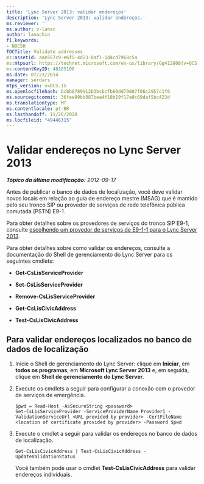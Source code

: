 ```yaml
---
title: 'Lync Server 2013: validar endereços'
description: 'Lync Server 2013: validar endereços.'
ms.reviewer: ''
ms.author: v-lanac
author: lanachin
f1.keywords:
- NOCSH
TOCTitle: Validate addresses
ms:assetid: aae557c9-e6f5-4d23-8af1-1d4cd7968c54
ms:mtpsurl: https://technet.microsoft.com/en-us/library/Gg412808(v=OCS.15)
ms:contentKeyID: 48185108
ms.date: 07/23/2014
manager: serdars
mtps_version: v=OCS.15
ms.openlocfilehash: bcbb8789912b3bcbcfb60dd79807f06c2957c1f6
ms.sourcegitcommit: 36fee89bb887bea4f18b19f17a8c69daf5bc423d
ms.translationtype: MT
ms.contentlocale: pt-BR
ms.lasthandoff: 11/26/2020
ms.locfileid: "49446315"
---
```

# <a name="validate-addresses-in-lync-server-2013"></a>Validar endereços no Lync Server 2013

<div data-xmlns="http://www.w3.org/1999/xhtml">

<div class="topic" data-xmlns="http://www.w3.org/1999/xhtml" data-msxsl="urn:schemas-microsoft-com:xslt" data-cs="https://msdn.microsoft.com/">

<div data-asp="https://msdn2.microsoft.com/asp">



</div>

<div id="mainSection">

<div id="mainBody">

<span> </span>

_**Tópico da última modificação:** 2012-09-17_

Antes de publicar o banco de dados de localização, você deve validar novos locais em relação ao guia de endereço mestre (MSAG) que é mantido pelo seu tronco SIP ou provedor de serviços de rede telefônica pública comutada (PSTN) E9-1.

Para obter detalhes sobre os provedores de serviços do tronco SIP E9-1, consulte [escolhendo um provedor de serviços de E9-1-1 para o Lync Server 2013](lync-server-2013-choosing-an-e9-1-1-service-provider.md).

Para obter detalhes sobre como validar os endereços, consulte a documentação do Shell de gerenciamento do Lync Server para os seguintes cmdlets:

  - **Get-CsLisServiceProvider**

  - **Set-CsLisServiceProvider**

  - **Remove-CsLisServiceProvider**

  - **Get-CsLisCivicAddress**

  - **Test-CsLisCivicAddress**

<div>

## <a name="to-validate-addresses-located-in-the-location-database"></a>Para validar endereços localizados no banco de dados de localização

1.  Inicie o Shell de gerenciamento do Lync Server: clique em **Iniciar**, em **todos os programas**, em **Microsoft Lync Server 2013** e, em seguida, clique em **Shell de gerenciamento do Lync Server**.

2.  Execute os cmdlets a seguir para configurar a conexão com o provedor de serviços de emergência.
    
        $pwd = Read-Host -AsSecureString <password>
        Set-CsLisServiceProvider -ServiceProviderName Provider1 -ValidationServiceUrl <URL provided by provider> -CertFileName <location of certificate provided by provider> -Password $pwd

3.  Execute o cmdlet a seguir para validar os endereços no banco de dados de localização.
    
        Get-CsLisCivicAddress | Test-CsLisCivicAddress -UpdateValidationStatus
    
    Você também pode usar o cmdlet **Test-CsLisCivicAddress** para validar endereços individuais.

</div>

</div>

<span> </span>

</div>

</div>

</div>

